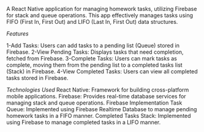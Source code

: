 A React Native application for managing homework tasks, utilizing Firebase for stack and queue operations. This app effectively manages tasks using FIFO (First In, First Out) and LIFO (Last In, First Out) data structures.

*Features*

1-Add Tasks: Users can add tasks to a pending list (Queue) stored in Firebase.
2-View Pending Tasks: Displays tasks that need completion, fetched from Firebase.
3-Complete Tasks: Users can mark tasks as complete, moving them from the pending list to a completed tasks list (Stack) in Firebase.
4-View Completed Tasks: Users can view all completed tasks stored in Firebase.

*Technologies Used*
React Native: Framework for building cross-platform mobile applications.
Firebase: Provides real-time database services for managing stack and queue operations.
Firebase Implementation
Task Queue: Implemented using Firebase Realtime Database to manage pending homework tasks in a FIFO manner.
Completed Tasks Stack: Implemented using Firebase to manage completed tasks in a LIFO manner.
